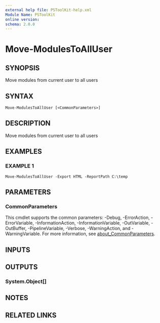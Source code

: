 ```yaml
---
external help file: PSToolKit-help.xml
Module Name: PSToolKit
online version:
schema: 2.0.0
---
```


# Move-ModulesToAllUser

## SYNOPSIS
Move modules from current user to all users

## SYNTAX

```
Move-ModulesToAllUser [<CommonParameters>]
```

## DESCRIPTION
Move modules from current user to all users

## EXAMPLES

### EXAMPLE 1
```
Move-ModulesToAllUser -Export HTML -ReportPath C:\temp
```

## PARAMETERS

### CommonParameters
This cmdlet supports the common parameters: -Debug, -ErrorAction, -ErrorVariable, -InformationAction, -InformationVariable, -OutVariable, -OutBuffer, -PipelineVariable, -Verbose, -WarningAction, and -WarningVariable. For more information, see [about_CommonParameters](http://go.microsoft.com/fwlink/?LinkID=113216).

## INPUTS

## OUTPUTS

### System.Object[]
## NOTES

## RELATED LINKS
